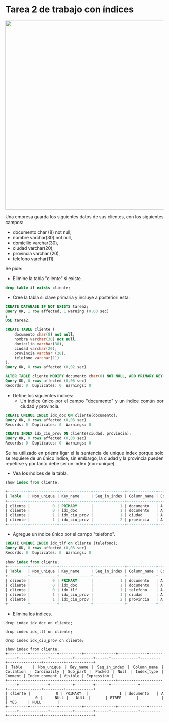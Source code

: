 <div align="justify">

# Tarea 2 de trabajo con índices

<div align="center">
<img src="https://hoplasoftware.com/wp-content/uploads/2021/07/1024px-MySQL.ff87215b43fd7292af172e2a5d9b844217262571.png" width=600/>
</div>

Una empresa guarda los siguientes datos de sus clientes, con los siguientes campos:
- documento char (8) not null,
- nombre varchar(30) not null,
- domicilio varchar(30),
- ciudad varchar(20),
- provincia varchar (20),
- telefono varchar(11)

Se pide: 
- Elimine la tabla "cliente" si existe. 

```sql
drop table if exists cliente;
```

- Cree la tabla si clave primaria y incluye a posteriori esta.

```sql
CREATE DATABASE IF NOT EXISTS tarea2;
Query OK, 1 row affected, 1 warning (0,00 sec)
¡
USE tarea2; 

CREATE TABLE cliente (
    documento char(8) not null,
    nombre varchar(30) not null,
    domicilio varchar(30),
    ciudad varchar(20),
    provincia varchar (20),
    telefono varchar(11)
);
Query OK, 0 rows affected (0,02 sec)

ALTER TABLE cliente MODIFY documento char(8) NOT NULL, ADD PRIMARY KEY(documento);
Query OK, 0 rows affected (0,06 sec)
Records: 0  Duplicates: 0  Warnings: 0
```

- Define los siguientes indices:
   - Un índice único por el campo "documento" y un índice común por ciudad y provincia.

```sql
CREATE UNIQUE INDEX idx_doc ON cliente(documento);
Query OK, 0 rows affected (0,03 sec)
Records: 0  Duplicates: 0  Warnings: 0

CREATE INDEX idx_ciu_prov ON cliente(ciudad, provincia);
Query OK, 0 rows affected (0,03 sec)
Records: 0  Duplicates: 0  Warnings: 0
```
   Se ha utilizado en priemr ligar el la sentencia de unique index porque solo se requiere de un único indice, sin embargo, la ciudad y la provincia pueden repetirse y por tanto debe ser un index (non-unique).
   
   - Vea los índices de la tabla.

```sql
show index from cliente;

+---------+------------+--------------+--------------+-------------+-----------+-------------+----------+--------+------+------------+---------+---------------+---------+------------+
| Table   | Non_unique | Key_name     | Seq_in_index | Column_name | Collation | Cardinality | Sub_part | Packed | Null | Index_type | Comment | Index_comment | Visible | Expression |
+---------+------------+--------------+--------------+-------------+-----------+-------------+----------+--------+------+------------+---------+---------------+---------+------------+
| cliente |          0 | PRIMARY      |            1 | documento   | A         |           0 |     NULL |   NULL |      | BTREE      |         |               | YES     | NULL       |
| cliente |          0 | idx_doc      |            1 | documento   | A         |           0 |     NULL |   NULL |      | BTREE      |         |               | YES     | NULL       |
| cliente |          1 | idx_ciu_prov |            1 | ciudad      | A         |           0 |     NULL |   NULL | YES  | BTREE      |         |               | YES     | NULL       |
| cliente |          1 | idx_ciu_prov |            2 | provincia   | A         |           0 |     NULL |   NULL | YES  | BTREE      |         |               | YES     | NULL       |
+---------+------------+--------------+--------------+-------------+-----------+-------------+----------+--------+------+------------+---------+---------------+---------+------------+
```

- Agregue un índice único por el campo "telefono".

```sql
CREATE UNIQUE INDEX idx_tlf on cliente (telefono);
Query OK, 0 rows affected (0,03 sec)
Records: 0  Duplicates: 0  Warnings: 0

show index from cliente;
+---------+------------+--------------+--------------+-------------+-----------+-------------+----------+--------+------+------------+---------+---------------+---------+------------+
| Table   | Non_unique | Key_name     | Seq_in_index | Column_name | Collation | Cardinality | Sub_part | Packed | Null | Index_type | Comment | Index_comment | Visible | Expression |
+---------+------------+--------------+--------------+-------------+-----------+-------------+----------+--------+------+------------+---------+---------------+---------+------------+
| cliente |          0 | PRIMARY      |            1 | documento   | A         |           0 |     NULL |   NULL |      | BTREE      |         |               | YES     | NULL       |
| cliente |          0 | idx_doc      |            1 | documento   | A         |           0 |     NULL |   NULL |      | BTREE      |         |               | YES     | NULL       |
| cliente |          0 | idx_tlf      |            1 | telefono    | A         |           0 |     NULL |   NULL | YES  | BTREE      |         |               | YES     | NULL       |
| cliente |          1 | idx_ciu_prov |            1 | ciudad      | A         |           0 |     NULL |   NULL | YES  | BTREE      |         |               | YES     | NULL       |
| cliente |          1 | idx_ciu_prov |            2 | provincia   | A         |           0 |     NULL |   NULL | YES  | BTREE      |         |               | YES     | NULL       |
+---------+------------+--------------+--------------+-------------+-----------+-------------+----------+--------+------+------------+---------+---------------+---------+------------+
```
- Elimina los índices.

```
drop index idx_doc on cliente;

drop index idx_tlf on cliente;

drop index idx_ciu_prov on cliente;

show index from cliente;
+---------+------------+----------+--------------+-------------+-----------+-------------+----------+--------+------+------------+---------+---------------+---------+------------+
| Table   | Non_unique | Key_name | Seq_in_index | Column_name | Collation | Cardinality | Sub_part | Packed | Null | Index_type | Comment | Index_comment | Visible | Expression |
+---------+------------+----------+--------------+-------------+-----------+-------------+----------+--------+------+------------+---------+---------------+---------+------------+
| cliente |          0 | PRIMARY  |            1 | documento   | A         |           0 |     NULL |   NULL |      | BTREE      |         |               | YES     | NULL       |
+---------+------------+----------+--------------+-------------+-----------+-------------+----------+--------+------+------------+---------+---------------+---------+------------+
```
    

</div>
